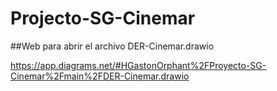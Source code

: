 # Projecto-SG-Cinemar

##Web para abrir el archivo DER-Cinemar.drawio

https://app.diagrams.net/#HGastonOrphant%2FProyecto-SG-Cinemar%2Fmain%2FDER-Cinemar.drawio

